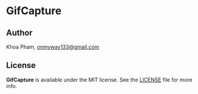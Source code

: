 # GifCapture

## Author

Khoa Pham, onmyway133@gmail.com

## License

**GifCapture** is available under the MIT license. See the [LICENSE](https://github.com/onmyway133/GifCapture/blob/master/LICENSE.md) file for more info.

